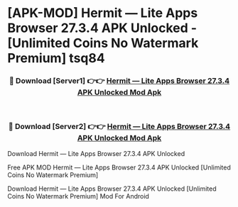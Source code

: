 # [APK-MOD] Hermit — Lite Apps Browser 27.3.4 APK Unlocked - [Unlimited Coins No Watermark Premium] tsq84



<div align="center">
<h3>🔴 Download [Server1] 👉👉 <a href="https://momento.my/?title=Hermit_—_Lite_Apps_Browser_27.3.4_APK_Unlocked">Hermit — Lite Apps Browser 27.3.4 APK Unlocked Mod Apk</a></h3><br>

<h3>🔴 Download [Server2] 👉👉 <a href="https://momento.my/?title=Hermit_—_Lite_Apps_Browser_27.3.4_APK_Unlocked">Hermit — Lite Apps Browser 27.3.4 APK Unlocked Mod Apk</a></h3>
</div>



Download Hermit — Lite Apps Browser 27.3.4 APK Unlocked 

Free APK MOD Hermit — Lite Apps Browser 27.3.4 APK Unlocked [Unlimited Coins No Watermark Premium]

Download Hermit — Lite Apps Browser 27.3.4 APK Unlocked [Unlimited Coins No Watermark Premium] Mod For Android

